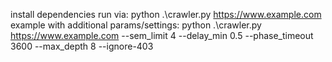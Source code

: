 install dependencies 
run via: python .\crawler.py https://www.example.com
example with additional params/settings: python .\crawler.py https://www.example.com --sem_limit 4 --delay_min 0.5 --phase_timeout 3600 --max_depth 8 --ignore-403
